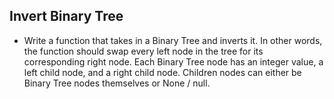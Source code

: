 ## Invert Binary Tree

- Write a function that takes in a Binary Tree and inverts it. In other words, the function should swap every left node in the tree for its corresponding right node. Each Binary Tree node has an integer value, a left child node, and a right child node. Children nodes can either be Binary Tree nodes themselves or None / null.